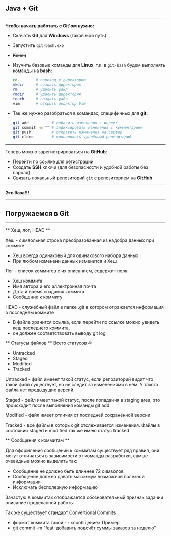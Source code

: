 
## Java + Git
---

**Чтобы начать работать с Git'ом нужно:**

- Скачать __Git__ для __Windows__ (таков мой путь)  
- Запустить `git-bash.exe`  
- ~~Конец~~  
- Изучить базовые команды для __Linux__, т.к. в `git-bash` будем выполнять команды на __bash__:

  ```bash
  cd        # переход в директорию
  mkdir     # создать директорию
  rm        # удалить файл
  rmdir     # удалить директорию
  touch     # создать файл
  vim       # открыть редактор Vim
  ```

- Так же нужно разобраться в командах, специфичных для __git__:

  ```bash
  git add          # добавить изменения в индекс
  git commit -m "" # зафиксировать изменения с комментарием
  git push         # отправить изменения на сервер
  git clone        # клонировать удалённый репозиторий
  ```

---

Теперь можно зарегистрироваться на __GitHub__:  
- Перейти по [ссылке для регистрации](https://github.com/signup)  
- Создать __SSH__ ключи (для безопасности и удобной работы без пароля)  
- Связать локальный репозиторий `git` с репозиторием на __GitHub__

---

**Это база!!!**  

---
## Погружаемся в Git
---
** Хеш, лог, HEAD **

Хеш - символьная строка преобразованная из надобра данных при коммите 
- Хеш всегда одинаковый для одинакового набора данных
- При любом изменени данных изменится и Хеш

Лог - список коммитов с их описанием, содержит поля:
- Хеш коммита
- Имя автора и его эллектронная почта
- Дата и время создания коммита
- Сообщение к коммиту

HEAD - служебный файл в папке .git в котором отражается информация о последнем коммите
- В файле хранится ссылка, если перейти по ссылке можно увидеть кеш последнего коммита,
- он должен соответствовать выводу git log

** Статусы файлов ** 
Всего статусов 4:
- Untracked
- Staged
- Modified
- Tracked

Untracked - файл имеент такой статус, если репозиторий видит что такой файл существует, но не следит за изменениями в нём. У такого файла нет предыдущих версий.

Staged - файл имеет такой статус, после попадания в staging area, это происходит после выполнения команды git add 

Modified - файл имеет отличия от последней сохранённой версии

Tracked - все файлы в которых git отслеживается изменения. Файлы в состоянии staged и modified так же имею статус tracked 

** Сообщения к коммитам **

Для оформления сообщений к коммитам существует ряд правил, они могут отличаться в зависимости от команды разработки, самые очевидные можно выделить так:
- Сообщение не должно быть длиннее 72 символов
- Сообщение должно давать максимум возможной полезной информации
- Исключать бесполезную информацию

Зачастую в коммитах отображается обозновательный признак задачии описание проделанной работы

Так же существует стандарт Convertional Commits
- формат коммита такой - <type>: <сообщение>
Пример
- git commit -m "feat: добавить подсчёт суммы заказов за неделю"
